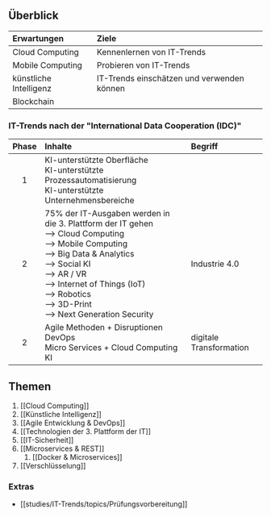 ## Überblick
| Erwartungen | Ziele |
| :---------- | :--------- |
| Cloud Computing | Kennenlernen von IT-Trends |
| Mobile Computing | Probieren von IT-Trends |
| künstliche Intelligenz | IT-Trends einschätzen und verwenden können |
| Blockchain | |

### IT-Trends nach der "International Data Cooperation (IDC)"
| Phase | Inhalte | Begriff | 
| :----: | :-------- | :------- |
| 1 | KI-unterstützte Oberfläche<br>KI-unterstützte Prozessautomatisierung<br>KI-unterstützte Unternehmensbereiche | |
| 2 | 75% der IT-Ausgaben werden in die 3. Plattform der IT gehen<br>--> Cloud Computing<br>--> Mobile Computing<br>--> Big Data & Analytics<br>--> Social KI<br>--> AR / VR<br>--> Internet of Things (IoT)<br>--> Robotics<br>--> 3D-Print<br>--> Next Generation Security | Industrie 4.0 |
| 2 | Agile Methoden + Disruptionen<br>DevOps<br>Micro Services + Cloud Computing<br>KI | digitale Transformation |

## Themen
1. [[Cloud Computing]]
2. [[Künstliche Intelligenz]]
3. [[Agile Entwicklung & DevOps]]
4. [[Technologien der 3. Plattform der IT]]
5. [[IT-Sicherheit]]
6. [[Microservices & REST]]
	1. [[Docker & Microservices]]
7. [[Verschlüsselung]]

### Extras
- [[studies/IT-Trends/topics/Prüfungsvorbereitung]]
